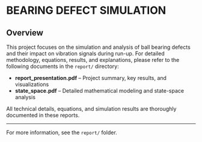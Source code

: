 # BEARING DEFECT SIMULATION

## Overview
This project focuses on the simulation and analysis of ball bearing defects and their impact on vibration signals during run-up. For detailed methodology, equations, results, and explanations, please refer to the following documents in the `report/` directory:

- **report_presentation.pdf** – Project summary, key results, and visualizations
- **state_space.pdf** – Detailed mathematical modeling and state-space analysis

All technical details, equations, and simulation results are thoroughly documented in these reports.

---
For more information, see the `report/` folder.
